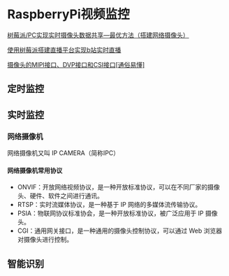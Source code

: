 # RaspberryPi视频监控

[树莓派/PC实现实时摄像头数据共享—最优方法（搭建网络摄像头）](https://cloud.tencent.com/developer/article/1775772)

[使用树莓派搭建直播平台实现b站实时直播](https://ost.51cto.com/posts/982)

[摄像头的MIPI接口、DVP接口和CSI接口[通俗易懂]](https://cloud.tencent.com/developer/article/2037780)
## 定时监控


## 实时监控

### 网络摄像机
网络摄像机又叫 IP CAMERA（简称IPC）

#### 网络摄像机常用协议

- ONVIF：开放网络视频协议，是一种开放标准协议，可以在不同厂家的摄像头、硬件、软件之间进行通讯。
- RTSP：实时流媒体协议，是一种基于 IP 网络的多媒体流传输协议。
- PSIA：物联网协议标准协会，是一种开放标准协议，被广泛应用于 IP 摄像头。
- CGI：通用网关接口，是一种通用的摄像头控制协议，可以通过 Web 浏览器对摄像头进行控制。

## 智能识别